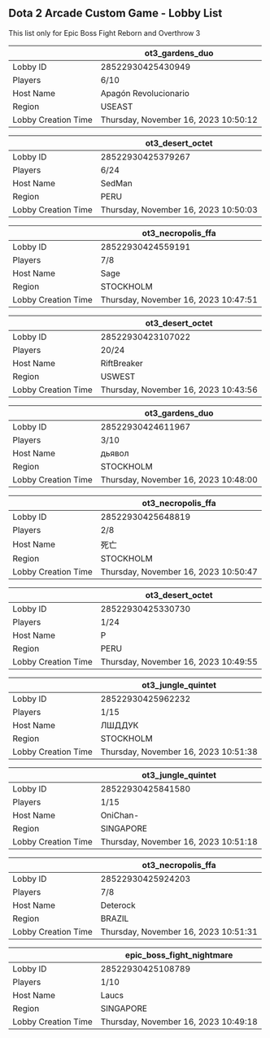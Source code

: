 ## Dota 2 Arcade Custom Game - Lobby List

This list only for Epic Boss Fight Reborn and Overthrow 3

|  | ot3_gardens_duo |
| ------ | ------ |
| Lobby ID | 28522930425430949 |
| Players | 6/10 |
| Host Name | Apagón Revolucionario |
| Region | USEAST |
| Lobby Creation Time | Thursday, November 16, 2023 10:50:12 |


|  | ot3_desert_octet |
| ------ | ------ |
| Lobby ID | 28522930425379267 |
| Players | 6/24 |
| Host Name | SedMan |
| Region | PERU |
| Lobby Creation Time | Thursday, November 16, 2023 10:50:03 |


|  | ot3_necropolis_ffa |
| ------ | ------ |
| Lobby ID | 28522930424559191 |
| Players | 7/8 |
| Host Name | Sage |
| Region | STOCKHOLM |
| Lobby Creation Time | Thursday, November 16, 2023 10:47:51 |


|  | ot3_desert_octet |
| ------ | ------ |
| Lobby ID | 28522930423107022 |
| Players | 20/24 |
| Host Name | RiftBreaker |
| Region | USWEST |
| Lobby Creation Time | Thursday, November 16, 2023 10:43:56 |


|  | ot3_gardens_duo |
| ------ | ------ |
| Lobby ID | 28522930424611967 |
| Players | 3/10 |
| Host Name | дьявол |
| Region | STOCKHOLM |
| Lobby Creation Time | Thursday, November 16, 2023 10:48:00 |


|  | ot3_necropolis_ffa |
| ------ | ------ |
| Lobby ID | 28522930425648819 |
| Players | 2/8 |
| Host Name | 死亡 |
| Region | STOCKHOLM |
| Lobby Creation Time | Thursday, November 16, 2023 10:50:47 |


|  | ot3_desert_octet |
| ------ | ------ |
| Lobby ID | 28522930425330730 |
| Players | 1/24 |
| Host Name | P |
| Region | PERU |
| Lobby Creation Time | Thursday, November 16, 2023 10:49:55 |


|  | ot3_jungle_quintet |
| ------ | ------ |
| Lobby ID | 28522930425962232 |
| Players | 1/15 |
| Host Name | ЛШДДУК |
| Region | STOCKHOLM |
| Lobby Creation Time | Thursday, November 16, 2023 10:51:38 |


|  | ot3_jungle_quintet |
| ------ | ------ |
| Lobby ID | 28522930425841580 |
| Players | 1/15 |
| Host Name | OniChan- |
| Region | SINGAPORE |
| Lobby Creation Time | Thursday, November 16, 2023 10:51:18 |


|  | ot3_necropolis_ffa |
| ------ | ------ |
| Lobby ID | 28522930425924203 |
| Players | 7/8 |
| Host Name | Deterock |
| Region | BRAZIL |
| Lobby Creation Time | Thursday, November 16, 2023 10:51:31 |


|  | epic_boss_fight_nightmare |
| ------ | ------ |
| Lobby ID | 28522930425108789 |
| Players | 1/10 |
| Host Name | Laucs |
| Region | SINGAPORE |
| Lobby Creation Time | Thursday, November 16, 2023 10:49:18 |


